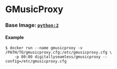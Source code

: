 # GMusicProxy
### Base Image: [`python:2`](https://registry.hub.docker.com/_/python)

#### Example
```
$ docker run --name gmusicproxy -v /PATH/TO/gmusicproxy.cfg:/etc/gmusicproxy.cfg \
    -p 80:80 digitallyseamless/gmusicproxy --config=/etc/gmusicproxy.cfg
```
